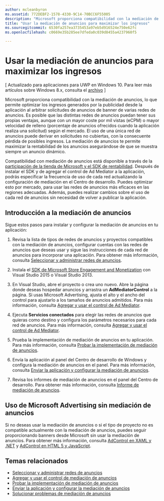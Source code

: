 ```yaml
---
author: mcleanbyron
ms.assetid: 772DEBF2-1578-4330-9C14-70BCC6F55005
description: "Microsoft proporciona compatibilidad con la mediación de anuncios, lo que permite optimizar los ingresos generados por la publicidad desde la aplicación al arbitrar solicitudes de anuncios de banner de varias redes de anuncios."
title: "Usar la mediación de anuncios para maximizar los ingresos"
ms.sourcegitcommit: 6530fa257ea3735453a97eb5d916524e750e62fc
ms.openlocfilehash: c0669e35b285ee7dfeda0c039d8455a4237960f5

---
```


#  Usar la mediación de anuncios para maximizar los ingresos


\[ Actualizado para aplicaciones para UWP en Windows 10. Para leer más artículos sobre Windows 8.x, consulta el [archivo](http://go.microsoft.com/fwlink/p/?linkid=619132) \]

Microsoft proporciona compatibilidad con la mediación de anuncios, lo que permite optimizar los ingresos generados por la publicidad desde la aplicación al arbitrar solicitudes de anuncios de banner de varias redes de anuncios. Es posible que las distintas redes de anuncios puedan tener sus propias ventajas, aunque con un mayor coste por mil vistas (eCPM) o mayor velocidad de relleno (porcentaje de anuncios ofrecidos cuando la aplicación realiza una solicitud) según el mercado. El uso de una única red de anuncios puede derivar en solicitudes no cubiertas, con la consecuente pérdida de posibles ingresos. La mediación de anuncios te permite maximizar la rentabilidad de los anuncios asegurándose de que se muestra siempre un anuncio dinámico.

Compatibilidad con mediación de anuncios está disponible a través de la [participación de la tienda de Microsoft y el SDK de rentabilidad](http://aka.ms/store-em-sdk). Después de instalar el SDK y de agregar el control de Ad Mediator a la aplicación, podrás especificar la frecuencia de uso de cada red actualizando la configuración de mediación en el Centro de desarrollo. Puedes optimizar esto por mercado, para usar las redes de anuncios más eficaces en las regiones adecuadas. Además, puedes realizar cambios sobre el uso de cada red de anuncios sin necesidad de volver a publicar la aplicación.

## Introducción a la mediación de anuncios


Sigue estos pasos para instalar y configurar la mediación de anuncios en tu aplicación:

1.  Revisa la lista de tipos de redes de anuncios y proyectos compatibles con la mediación de anuncios, configurar cuentas con las redes de anuncios que deseas usar y sigue las instrucciones de cada red de anuncios para incorporar una aplicación. Para obtener más información, consulta [Seleccionar y administrar redes de anuncios](select-and-manage-your-ad-networks.md).

2.  Instala el [SDK de Microsoft Store Engagement and Monetization](http://aka.ms/store-em-sdk) con Visual Studio 2015 o Visual Studio 2013.

3.  En Visual Studio, abre el proyecto o crea uno nuevo. Abre la página donde deseas hospedar anuncios y arrastra un **AdMediatorControl** a la página. Si usas Microsoft Advertising, ajusta el alto y el ancho del control para ajustarlo a los tamaños de anuncios admitidos. Para más información, consulta [Agregar y usar el control de Ad Mediator](add-and-use-the-ad-mediator-control.md).

4.  Ejecuta **Servicios conectados** para elegir las redes de anuncios que quieras como destino y configura los parámetros necesarios para cada red de anuncios. Para más información, consulta [Agregar y usar el control de Ad Mediator](add-and-use-the-ad-mediator-control.md).

5.  Prueba la implementación de mediación de anuncios en tu aplicación. Para más información, consulta [Probar la implementación de mediación de anuncios](test-your-ad-mediation-implementation.md).

6.  Envía la aplicación al panel del Centro de desarrollo de Windows y configura la mediación de anuncios en el panel. Para más información, consulta [Enviar la aplicación y configurar la mediación de anuncios](submit-your-app-and-configure-ad-mediation.md).

7.  Revisa los informes de mediación de anuncios en el panel del Centro de desarrollo. Para obtener más información, consulta [Informe de mediación de anuncios](https://msdn.microsoft.com/library/windows/apps/mt148521).

## Uso de Microsoft Advertising sin mediación de anuncios


Si no deseas usar la mediación de anuncios o si el tipo de proyecto no es compatible actualmente con la mediación de anuncios, puedes seguir proporcionando banners desde Microsoft sin usar la mediación de anuncios. Para obtener más información, consulta [AdControl en XAML y .NET](https://msdn.microsoft.com/library/mt313186.aspx) y [AdControl en HTML 5 y JavaScript](https://msdn.microsoft.com/library/mt313130.aspx).

## Temas relacionados

* [Seleccionar y administrar redes de anuncios](select-and-manage-your-ad-networks.md)
* [Agregar y usar el control de mediación de anuncios](add-and-use-the-ad-mediator-control.md)
* [Probar la implementación de mediación de anuncios](test-your-ad-mediation-implementation.md)
* [Enviar la aplicación y configurar la mediación de anuncios](submit-your-app-and-configure-ad-mediation.md)
* [Solucionar problemas de mediación de anuncios](troubleshoot-ad-mediation.md)
 

 



<!--HONumber=Jun16_HO4-->


